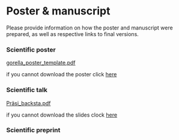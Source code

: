 # Poster & manuscript

Please provide information on how the poster and manuscript were prepared, as well
as respective links to final versions.

### Scientific poster

[gorella_poster_template.pdf](https://github.com/hibiki0827/backsta/files/6973107/gorella_poster_template.pdf)

if you cannot download the poster click [here](https://github.com/hibiki0827/backsta/blob/master/project/gorella_poster_template.pdf)


### Scientific talk 

[Präsi_backsta.pdf](https://github.com/hibiki0827/backsta/files/6973104/Prasi_backsta.pdf)

if you cannot download the slides clock [here](https://github.com/hibiki0827/backsta/blob/master/project/Pr%C3%A4si_backsta.pdf)

### Scientific preprint




